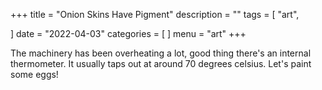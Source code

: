+++
title = "Onion Skins Have Pigment"
description = ""
tags = [
    "art",

]
date = "2022-04-03"
categories = [
]
menu = "art"
+++

The machinery has been overheating a lot, good thing there's an internal thermometer. It usually taps out at around 70 degrees celsius. Let's paint some eggs!
